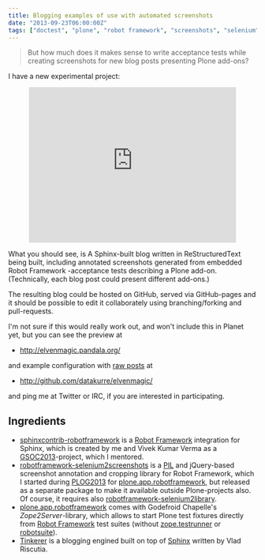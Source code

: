 ```yaml
---
title: Blogging examples of use with automated screenshots
date: "2013-09-23T06:00:00Z"
tags: ["doctest", "plone", "robot framework", "screenshots", "selenium", "sphinx", "testing"]
---
```


> But how much does it makes sense to write acceptance tests while
> creating screenshots for new blog posts presenting Plone add-ons?

I have a new experimental project:

<p style="text-align: center;"><iframe width="420" height="315" src="http://www.youtube.com/embed/cYN5tQJ3xtc" frameborder="0" allowfullscreen></iframe></p>

What you should see, is A Sphinx-built blog written in ReStructuredText
being built, including annotated screenshots generated from embedded
Robot Framework -acceptance tests describing a Plone add-on.
(Technically, each blog post could present different add-ons.)

The resulting blog could be hosted on GitHub, served via GitHub-pages
and it should be possible to edit it collaborately using
branching/forking and pull-requests.

I\'m not sure if this would really work out, and won\'t include this in
Planet yet, but you can see the preview at

-   <http://elvenmagic.pandala.org/>

and example configuration with [raw
posts](https://github.com/datakurre/elvenmagic/blob/gh-pages/2013/09/22/collective-listingviews.rst)
at

-   <http://github.com/datakurre/elvenmagic/>

and ping me at Twitter or IRC, if you are interested in participating.

Ingredients
-----------

-   [sphinxcontrib-robotframework](http://pypi.python.org/pypi/sphinxcontrib-robotframework)
    is a [Robot Framework](http://robotframework.org) integration for
    Sphinx, which is created by me and Vivek Kumar Verma as a
    [GSOC2013](https://www.google-melange.com/gsoc/project/google/gsoc2013/vivekkodu/16001)-project,
    which I mentored.
-   [robotframework-selenium2screenshots](http://pypi.python.org/pypi/sphinxcontrib-robotframework)
    is a [PIL](http://pypi.python.org/pypi/PIL) and jQuery-based
    screenshot annotation and cropping library for Robot Framework,
    which I started during
    [PLOG2013](http://www.abstract.it/en/abstract/initiative/plog-2013)
    for
    [plone.app.robotframework](http://pypi.python.org/pypi/plone.app.robotframework),
    but released as a separate package to make it available outside
    Plone-projects also. Of course, it requires also
    [robotframework-selenium2library](http://pypi.python.org/pypi/sphinxcontrib-robotframework).
-   [plone.app.robotframework](http://pypi.python.org/pypi/plone.app.robotframework)
    comes with Godefroid Chapelle\'s *Zope2Server*-library, which allows
    to start Plone test fixtures directly from [Robot
    Framework](http://robotframework.org) test suites (without
    [zope.testrunner](http://pypi.python.org/pypi/zope.testrunner) or
    [robotsuite](http://pypi.python.org/pypi/robotsuite)).
-   [Tinkerer](http://tinkerer.me/) is a blogging engined built on top
    of [Sphinx](http://sphinx-doc.org/) written by Vlad Riscutia.
